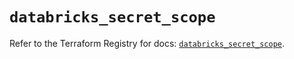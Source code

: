 # `databricks_secret_scope`

Refer to the Terraform Registry for docs: [`databricks_secret_scope`](https://registry.terraform.io/providers/databricks/databricks/1.66.0/docs/resources/secret_scope).
